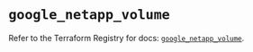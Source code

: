 # `google_netapp_volume`

Refer to the Terraform Registry for docs: [`google_netapp_volume`](https://registry.terraform.io/providers/hashicorp/google-beta/6.48.0/docs/resources/google_netapp_volume).

